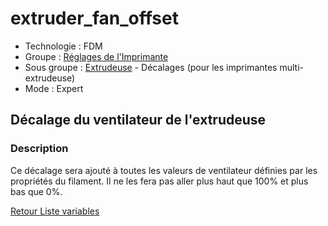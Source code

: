 # extruder_fan_offset

* Technologie : FDM
* Groupe : [Réglages de l'Imprimante](../printer_settings/printer_settings.md)
* Sous groupe : [Extrudeuse](../printer_settings/printer_settings.md#extrudeuse) - Décalages (pour les imprimantes multi-extrudeuse)
* Mode : Expert

## Décalage du ventilateur de l'extrudeuse

### Description

Ce décalage sera ajouté à toutes les valeurs de ventilateur définies par les propriétés du filament.
Il ne les fera pas aller plus haut que 100% et plus bas que 0%.

[Retour Liste variables](variable_list.md)